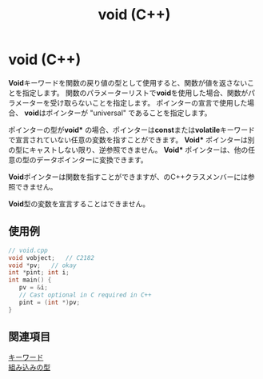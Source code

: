 ﻿---
title: void (C++)
ms.date: 11/04/2016
f1_keywords:
- void_cpp
helpviewer_keywords:
- void keyword [C++]
- functions [C++], void
- pointers, void
ms.assetid: d203edba-38e6-4056-8b89-011437351057
ms.openlocfilehash: 8a2c74e9ace77e38587209a0ad6fdc03b07cc3ad
ms.sourcegitcommit: a5fa9c6f4f0c239ac23be7de116066a978511de7
ms.translationtype: MT
ms.contentlocale: ja-JP
ms.lasthandoff: 12/20/2019
ms.locfileid: "75301757"
---
# <a name="void-c"></a>void (C++)

**Void**キーワードを関数の戻り値の型として使用すると、関数が値を返さないことを指定します。 関数のパラメーターリストで**void**を使用した場合、関数がパラメーターを受け取らないことを指定します。 ポインターの宣言で使用した場合、 **void**はポインターが "universal" であることを指定します。

ポインターの型が**void\*** の場合、ポインターは**const**または**volatile**キーワードで宣言されていない任意の変数を指すことができます。 **Void\*** ポインターは別の型にキャストしない限り、逆参照できません。 **Void\*** ポインターは、他の任意の型のデータポインターに変換できます。

**Void**ポインターは関数を指すことができますが、のC++クラスメンバーには参照できません。

**Void**型の変数を宣言することはできません。

## <a name="example"></a>使用例

```cpp
// void.cpp
void vobject;   // C2182
void *pv;   // okay
int *pint; int i;
int main() {
   pv = &i;
   // Cast optional in C required in C++
   pint = (int *)pv;
}
```

## <a name="see-also"></a>関連項目

[キーワード](../cpp/keywords-cpp.md)<br/>
[組み込みの型](../cpp/fundamental-types-cpp.md)